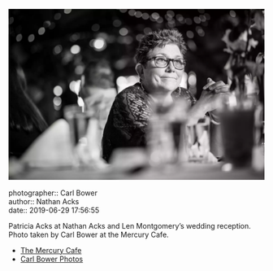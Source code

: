 ![Patricia Acks at Nathan Acks and Len Montgomery’s wedding reception](assets/2019-06-29-set-3-the-reception-21.webp)

photographer:: Carl Bower  
author:: Nathan Acks  
date:: 2019-06-29 17:56:55

Patricia Acks at Nathan Acks and Len Montgomery’s wedding reception. Photo taken by Carl Bower at the Mercury Cafe.

* [The Mercury Cafe](http://mercurycafe.com)
* [Carl Bower Photos](https://carlbowerphotos.com)

